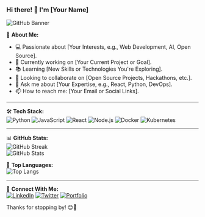 ### Hi there! 👋 I'm [Your Name]  

![GitHub Banner](https://source.unsplash.com/1600x400/?technology,coding)

🚀 **About Me:**  
- 💻 Passionate about [Your Interests, e.g., Web Development, AI, Open Source].  
- 🎯 Currently working on [Your Current Project or Goal].  
- 📚 Learning [New Skills or Technologies You're Exploring].  
- 👯 Looking to collaborate on [Open Source Projects, Hackathons, etc.].  
- 💬 Ask me about [Your Expertise, e.g., React, Python, DevOps].  
- 📫 How to reach me: [Your Email or Social Links].  

---  

🛠 **Tech Stack:**  
![Python](https://img.shields.io/badge/-Python-3776AB?style=flat&logo=python&logoColor=white) ![JavaScript](https://img.shields.io/badge/-JavaScript-F7DF1E?style=flat&logo=javascript&logoColor=black) ![React](https://img.shields.io/badge/-React-61DAFB?style=flat&logo=react&logoColor=black) ![Node.js](https://img.shields.io/badge/-Node.js-339933?style=flat&logo=node.js&logoColor=white) ![Docker](https://img.shields.io/badge/-Docker-2496ED?style=flat&logo=docker&logoColor=white) ![Kubernetes](https://img.shields.io/badge/-Kubernetes-326CE5?style=flat&logo=kubernetes&logoColor=white)

---  

📊 **GitHub Stats:**  
![GitHub Streak](https://streak-stats.demolab.com/?user=your-username&theme=radical)  
![GitHub Stats](https://github-readme-stats.vercel.app/api?username=your-username&show_icons=true&theme=radical)  

🌟 **Top Languages:**  
![Top Langs](https://github-readme-stats.vercel.app/api/top-langs/?username=your-username&layout=compact&theme=radical)  

---  

📢 **Connect With Me:**  
[![LinkedIn](https://img.shields.io/badge/-LinkedIn-0077B5?style=flat&logo=linkedin&logoColor=white)](https://linkedin.com/in/your-profile)  [![Twitter](https://img.shields.io/badge/-Twitter-1DA1F2?style=flat&logo=twitter&logoColor=white)](https://twitter.com/your-handle)  [![Portfolio](https://img.shields.io/badge/-Portfolio-FF5722?style=flat&logo=firefox&logoColor=white)](https://your-portfolio.com)  

Thanks for stopping by! 😊🚀
